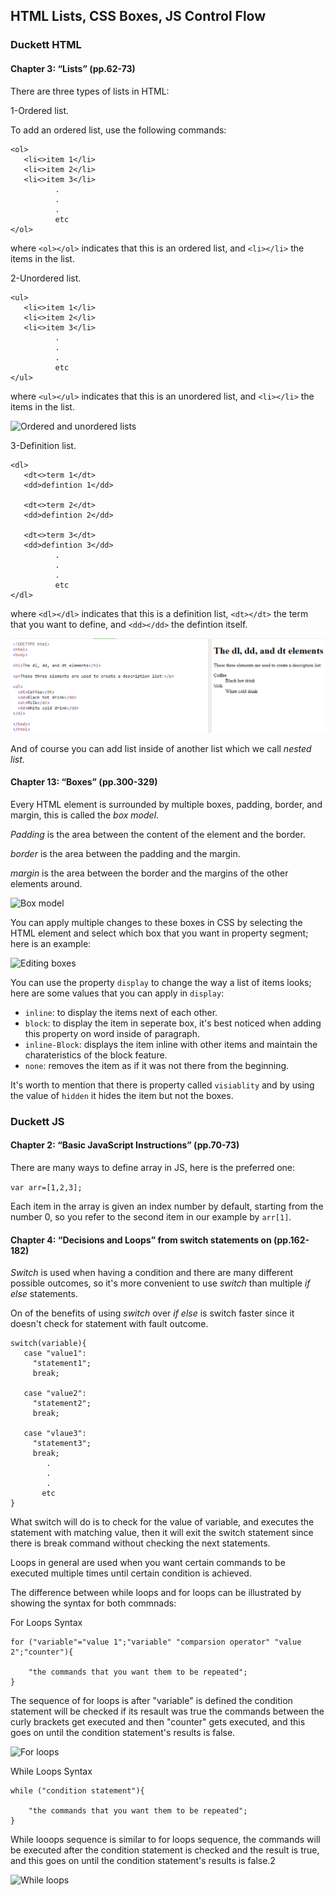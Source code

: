 ##  HTML Lists, CSS Boxes, JS Control Flow

###  Duckett HTML

#### Chapter 3: “Lists” (pp.62-73)

There are three types of lists in HTML:

1-Ordered list.

To add an ordered list, use the following commands:

```
<ol>
   <li<>item 1</li>
   <li<>item 2</li>      
   <li<>item 3</li>
          .
          .
          .
          etc
</ol>
``` 
where `<ol></ol>` indicates that this is an ordered list, and `<li></li>` the items in the list.


2-Unordered list.

```
<ul>
   <li<>item 1</li>
   <li<>item 2</li>      
   <li<>item 3</li>
          .
          .
          .
          etc
</ul>
``` 
where `<ul></ul>` indicates that this is an unordered list, and `<li></li>` the items in the list.

![Ordered and unordered lists](https://i.ytimg.com/vi/5tJBpZjMAbw/maxresdefault.jpg)

3-Definition list.

```
<dl>
   <dt<>term 1</dt>
   <dd>defintion 1</dd>

   <dt<>term 2</dt>
   <dd>defintion 2</dd>

   <dt<>term 3</dt>
   <dd>defintion 3</dd>
          .
          .
          .
          etc
</dl>
``` 
where `<dl></dl>` indicates that this is a definition list, `<dt></dt>` the term that you want to define, and `<dd></dd>` the defintion itself.

![Definition list](img/Capture.PNG)

And of course you can add list inside of another list which we call *nested list*.

#### Chapter 13: “Boxes” (pp.300-329)

Every HTML element is surrounded by multiple boxes, padding, border, and margin, this is called the *box model*.

*Padding* is the area between the content of the element and the border.

*border* is the area between the padding and the margin.

*margin* is the area between the border and the margins of the other elements around.

![Box model](https://www.kasandbox.org/programming-images/misc/boxmodel.png)

You can apply multiple changes to these boxes in CSS by selecting the HTML element and select which box that you want in property segment; here is an example:

![Editing boxes](https://developers.google.com/web/tools/chrome-devtools/css/imgs/inline-declaration.png)

You can use the property `display` to change the way a list of items looks; here are some values that you can apply in `display`:

* `inline`: to display the items next of each other.
* `block`: to display the item in seperate box, it's best noticed when adding this property on word inside of paragraph.
* `inline-Block`: displays the item inline with other items and maintain the charateristics of the block feature.
* `none`: removes the item as if it was not there from the beginning.

It's worth to mention that there is property called `visiablity` and by using the value of `hidden` it hides the item but not the boxes.


### Duckett JS 

#### Chapter 2: “Basic JavaScript Instructions” (pp.70-73)

There are many ways to define array in JS, here is the preferred one:

`var arr=[1,2,3];`

Each item in the array is given an index number by default, starting from the number 0, so you refer to the second item in our example by `arr[1]`.


#### Chapter 4: “Decisions and Loops” from switch statements on (pp.162-182)

*Switch* is used when having a condition and there are many different possible outcomes, so it's more convenient to use *switch* than multiple *if else* statements.

On of the benefits of using *switch* over *if else* is switch faster since it doesn't check for statement with fault outcome.

```
switch(variable){
   case "value1":
     "statement1";
     break;
   
   case "value2":
     "statement2";
     break;
   
   case "vlaue3":
     "statement3";
     break;
        .
        .
        .
       etc
}
```
What switch will do is to check for the value of variable, and executes the statement with matching value, then it will exit the switch statement since there is break command without checking the next statements.


Loops in general are used when you want certain commands to be executed multiple times until certain condition is achieved.

The difference between while loops and for loops can be illustrated by showing the syntax for both commnads:

For Loops Syntax

```
for ("variable"="value 1";"variable" "comparsion operator" "value 2";"counter"){

    "the commands that you want them to be repeated";
}

``` 
The sequence of for loops is after "variable" is defined the condition statement will be checked if its resault was true the commands between the curly brackets get executed and then "counter" gets executed, and this goes on until the condition statement's results is false.

![For loops](https://www.homeandlearn.co.uk/javascript/images/chapter_3/for_loops.gif)

While Loops Syntax

```
while ("condition statement"){

    "the commands that you want them to be repeated";
}

``` 

While looops sequence is similar to for loops sequence, the commands will be executed after the condition statement is checked and the result is true, and this goes on until the condition statement's results is false.2

![While loops](https://www.tutorialgateway.org/wp-content/uploads/JavaScript-While-Loop-1.png)


